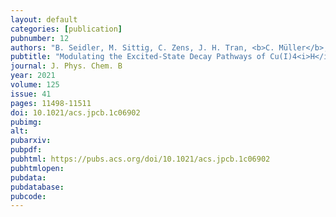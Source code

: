 ```yaml
---
layout: default
categories: [publication]
pubnumber: 12
authors: "B. Seidler, M. Sittig, C. Zens, J. H. Tran, <b>C. Müller</b>, Y. Zhang, K. R. A. Schneider, H. Görls, A. Schubert, S. Gräfe, M. Schulz, B. Dietzek"
pubtitle: "Modulating the Excited-State Decay Pathways of Cu(I)4<i>H</i>-Imidazolate Complexes by Excitation Wavelength and Ligand Backbone"
journal: J. Phys. Chem. B
year: 2021
volume: 125
issue: 41
pages: 11498-11511
doi: 10.1021/acs.jpcb.1c06902
pubimg:
alt:
pubarxiv:
pubpdf: 
pubhtml: https://pubs.acs.org/doi/10.1021/acs.jpcb.1c06902
pubhtmlopen: 
pubdata: 
pubdatabase: 
pubcode:
---
```

